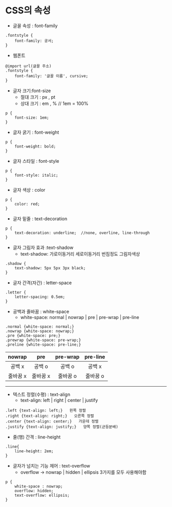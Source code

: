 CSS의 속성
===
- 글꼴 속성 : font-family
```
.fontstyle {
    font-family: 궁서;
}
```

- 웹폰트
```
@import url(글꼴 주소)
.fontstyle {
    font-family: '글꼴 이름', cursive;
}
```

- 글자 크기:font-size
    - 절대 크기 : px , pt
    - 상대 크기 : em , %  // 1em = 100%
```
p {
    font-size: 1em;
}
```


- 글자 굵기 : font-weight
```
p {
    font-weight: bold;
}
```

- 글자 스타일 : font-style
```
p {
    font-style: italic;
}
```

- 글자 색상 : color
```
p {
    color: red;
}
```

- 글자 밑줄 : text-decoration
```
p { 
    text-decoration: underline;  //none, overline, line-through
}
```

- 글자 그림자 효과 :text-shadow
    - text-shadow: 가로이동거리 세로이동거리 번짐정도 그림자색상
```
.shadow {
    text-shadow: 5px 5px 3px black;
}
```

- 글자 간격(자간) : letter-space
```
.letter { 
    letter-spacing: 0.5em;
}
```

- 공백과 줄바꿈 : white-space
    - white-space: normal | nowrap | pre | pre-wrap | pre-line
```
.normal {white-space: normal;}
.nowrap {white-space: nowrap;}
.pre {white-space: pre;} 
.prewrap {white-space: pre-wrap;} 
.preline {white-space: pre-line;}
```
|nowrap|pre|pre-wrap|pre-line|
|:----:|:-:|:------:|:------:|
|공백 x|공백 o|공백 o|공백 x|
|줄바꿈 x|줄바꿈 x|줄바꿈 o|줄바꿈 o|

<hr>

- 텍스트 정렬(수평) : text-align
    - text-align: left | right | center | justify
```
.left {text-align: left;}   왼쪽 정렬
.right {text-align: right;}   오른쪽 정렬
.center {text-align: center;}   가운데 정렬
.justify {text-align: justify;}   양쪽 정렬(균등분배) 
```
- 줄(행) 간격 : line-height
```
.line{
    line-height: 2em;
}
```
- 글자가 넘치는 기능 제어 : text-overflow
    - overflow -> nowrap | hidden | ellipsis 3가지를 모두 사용해야함
```
p {
    white-space : nowrap;
    overflow: hidden;
    text-overflow: ellipsis;
}